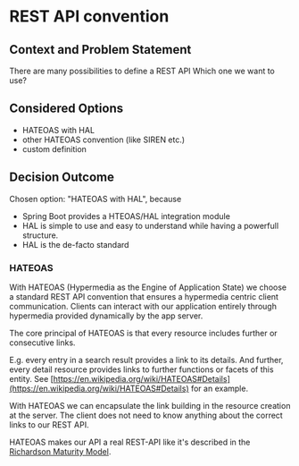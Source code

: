 # REST API convention

## Context and Problem Statement
There are many possibilities to define a REST API
Which one we want to use?

## Considered Options

* HATEOAS with HAL
* other HATEOAS convention (like SIREN etc.)
* custom definition

## Decision Outcome

Chosen option: "HATEOAS with HAL", because 

* Spring Boot provides a HTEOAS/HAL integration module
* HAL is simple to use and easy to understand while having a powerfull structure.
* HAL is the de-facto standard

### HATEOAS
With HATEOAS (Hypermedia as the Engine of Application State) we choose a standard REST API convention 
that ensures a hypermedia centric client communication. 
Clients can interact with our application entirely through hypermedia provided dynamically by the app server.

The core principal of HATEOAS is that every resource includes further or consecutive links. 

E.g. every entry in a search result provides a link to its details.
And further, every detail resource provides links to further functions or facets of this entity.
See [https://en.wikipedia.org/wiki/HATEOAS#Details](https://en.wikipedia.org/wiki/HATEOAS#Details) for an example.

With HATEOAS we can encapsulate the link building in the resource creation at the server.
The client does not need to know anything about the correct links to our REST API.

HATEOAS makes our API a real REST-API like it's described in the [Richardson Maturity Model](http://martinfowler.com/articles/richardsonMaturityModel.html).
